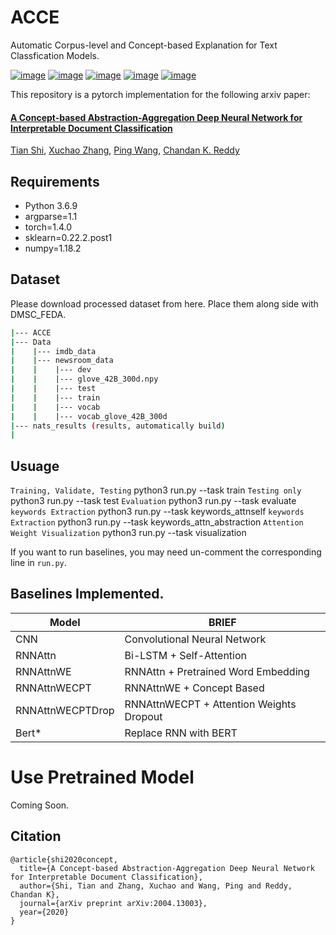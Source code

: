 # ACCE
Automatic Corpus-level and Concept-based Explanation for Text Classfication Models.

[![image](https://img.shields.io/badge/Made%20with-Python-1f425f.svg)](https://www.python.org/)
[![image](https://img.shields.io/pypi/l/ansicolortags.svg)](https://github.com/tshi04/DMSC_FEDA/blob/master/LICENSE)
[![image](https://img.shields.io/github/contributors/Naereen/StrapDown.js.svg)](https://github.com/tshi04/DMSC_FEDA/graphs/contributors)
[![image](https://img.shields.io/github/issues/Naereen/StrapDown.js.svg)](https://github.com/tshi04/DMSC_FEDA/issues)
[![image](https://img.shields.io/badge/arXiv-1805.09461-red.svg?style=flat)](https://arxiv.org/pdf/2009.09112.pdf)

This repository is a pytorch implementation for the following arxiv paper:

#### [A Concept-based Abstraction-Aggregation Deep Neural Network for Interpretable Document Classification](https://arxiv.org/pdf/2004.13003.pdf)
[Tian Shi](http://people.cs.vt.edu/tshi/homepage/home), 
[Xuchao Zhang](https://xuczhang.github.io/), 
[Ping Wang](http://people.cs.vt.edu/ping/homepage/), 
[Chandan K. Reddy](http://people.cs.vt.edu/~reddy/)

## Requirements

- Python 3.6.9
- argparse=1.1
- torch=1.4.0
- sklearn=0.22.2.post1
- numpy=1.18.2

## Dataset

Please download processed dataset from here. Place them along side with DMSC_FEDA.

```bash
|--- ACCE
|--- Data
|    |--- imdb_data
|    |--- newsroom_data
|    |    |--- dev
|    |    |--- glove_42B_300d.npy
|    |    |--- test
|    |    |--- train
|    |    |--- vocab
|    |    |--- vocab_glove_42B_300d
|--- nats_results (results, automatically build)
|
```

## Usuage

```Training, Validate, Testing``` python3 run.py --task train
```Testing only``` python3 run.py --task test
```Evaluation``` python3 run.py --task evaluate
```keywords Extraction``` python3 run.py --task keywords_attnself
```keywords Extraction``` python3 run.py --task keywords_attn_abstraction
```Attention Weight Visualization``` python3 run.py --task visualization

If you want to run baselines, you may need un-comment the corresponding line in ```run.py```.

## Baselines Implemented.

| Model | BRIEF | 
| ------ | ------ |
| CNN | Convolutional Neural Network |
| RNNAttn | Bi-LSTM + Self-Attention |
| RNNAttnWE | RNNAttn + Pretrained Word Embedding |
| RNNAttnWECPT | RNNAttnWE + Concept Based |
| RNNAttnWECPTDrop | RNNAttnWECPT + Attention Weights Dropout |
| Bert* | Replace RNN with BERT |

# Use Pretrained Model

Coming Soon.

## Citation

```
@article{shi2020concept,
  title={A Concept-based Abstraction-Aggregation Deep Neural Network for Interpretable Document Classification},
  author={Shi, Tian and Zhang, Xuchao and Wang, Ping and Reddy, Chandan K},
  journal={arXiv preprint arXiv:2004.13003},
  year={2020}
}
```
